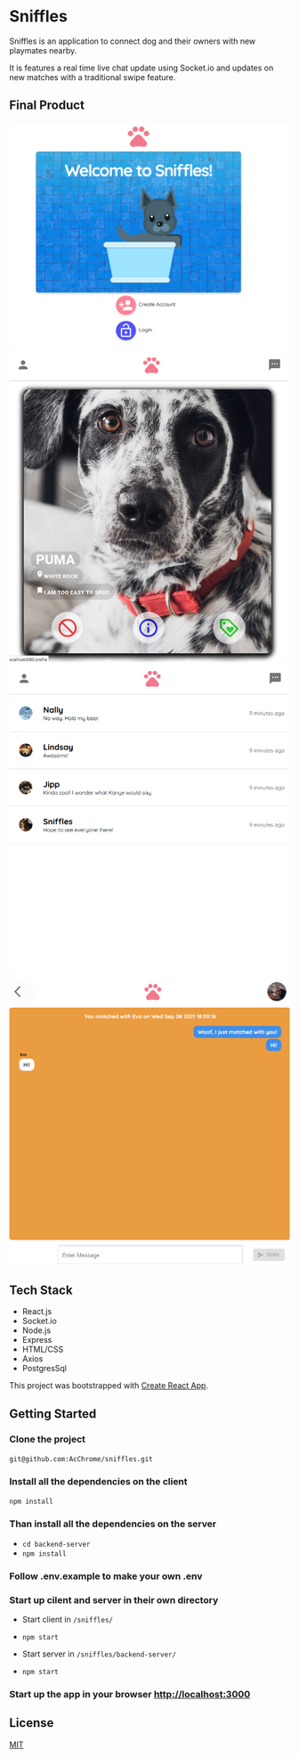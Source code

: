 # Sniffles

Sniffles is an application to connect dog and their owners with new playmates nearby. 

It is features a real time live chat update using Socket.io and updates on new matches with a traditional swipe feature.

## Final Product 

![Home page](https://github.com/AcChrome/sniffles/blob/master/images/home.png)
![Candidates page](https://github.com/AcChrome/sniffles/blob/master/images/candidates.png)
![Messages List](https://github.com/AcChrome/sniffles/blob/master/images/ML.png)
![Messages](https://github.com/AcChrome/sniffles/blob/master/images/Messages.png)


## Tech Stack

* React.js
* Socket.io
* Node.js
* Express
* HTML/CSS
* Axios
* PostgresSql

This project was bootstrapped with [Create React App](https://github.com/facebook/create-react-app).

## Getting Started

### Clone the project

`git@github.com:AcChrome/sniffles.git`

### Install all the dependencies on the client

`npm install`

### Than install all the dependencies on the server

* `cd backend-server`
* `npm install`

### Follow .env.example to make your own .env

### Start up cilent and server in their own directory

* Start client in `/sniffles/`
* `npm start`

* Start server in `/sniffles/backend-server/`
* `npm start`

### Start up the app in your browser [http://localhost:3000](http://localhost:3000)


## License

[MIT](https://choosealicense.com/licenses/mit/)